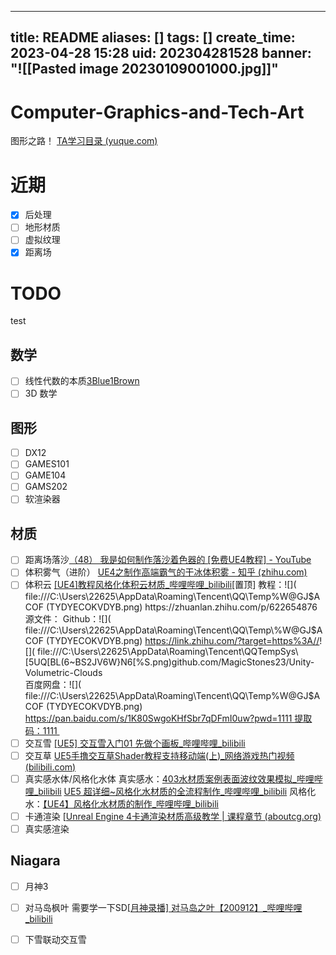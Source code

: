 
---
title: README
aliases: []
tags: []
create_time: 2023-04-28 15:28
uid: 202304281528
banner: "![[Pasted image 20230109001000.jpg]]"
---
# Computer-Graphics-and-Tech-Art
图形之路！
[TA学习目录 (yuque.com)](https://www.yuque.com/faded-1bfel/ohdnsq/znk7wv)
# 近期
- [x] 后处理
- [ ] 地形材质
- [ ] 虚拟纹理
- [x] 距离场
# TODO
test
## 数学
- [ ] 线性代数的本质[3Blue1Brown](https://space.bilibili.com/88461692)
- [ ] 3D 数学
## 图形
- [ ] DX12
- [ ] GAMES101
- [ ] GAME104
- [ ] GAMS202
- [ ] 软渲染器
## 材质
- [ ] 距离场落沙[（48） 我是如何制作落沙着色器的 [免费UE4教程] - YouTube](https://www.youtube.com/watch?v=H2ByNo-nMdY&ab_channel=PrismaticaDev)
- [ ] 体积雾气（进阶）
		 [UE4之制作高端霸气的干冰体积雾 - 知乎 (zhihu.com)](https://zhuanlan.zhihu.com/p/107016039)
- [ ] 体积云
		[[UE4]教程风格化体积云材质_哔哩哔哩_bilibili]( https://www.bilibili.com/video/BV1cZ4y1m7Jj/?spm_id_from=333.999.0.0&vd_source=9d1c0e05a6ea12167d6e82752c7bc22a )[置顶]
		教程：![]( file:///C:\Users\22625\AppData\Roaming\Tencent\QQ\Temp\%W@GJ$ACOF (TYDYECOKVDYB.png) https://zhuanlan.zhihu.com/p/622654876  
                源文件：  
                Github：![]( file:///C:\Users\22625\AppData\Roaming\Tencent\QQ\Temp\%W@GJ$ACOF (TYDYECOKVDYB.png) https://link.zhihu.com/?​targe​t=https%3A//! []( file:///C:\Users\22625\AppData\Roaming\Tencent\QQTempSys\ [5UQ[BL(6~BS2JV6W}N6[%S.png)github.com/MagicStones23/Unity-Volumetric-Clouds  
                百度网盘：![]( file:///C:\Users\22625\AppData\Roaming\Tencent\QQ\Temp\%W@GJ$ACOF (TYDYECOKVDYB.png) https://pan.baidu.com/s/1K80SwgoKHfSbr7qDFmI0uw?pwd=1111 提取码：1111 ​
- [ ] 交互雪
		[[UE5] 交互雪入门01 先做个画板_哔哩哔哩_bilibili](https://www.bilibili.com/video/BV1PR4y1Z74e/?spm_id_from=333.999.0.0)
- [ ] 交互草
		[UE5手撸交互草Shader教程支持移动端(上)_网络游戏热门视频 (bilibili.com)](https://www.bilibili.com/video/BV1m14y1n7Mq/?spm_id_from=333.999.0.0&vd_source=9d1c0e05a6ea12167d6e82752c7bc22a)
- [ ] 真实感水体/风格化水体
		真实感水：[403水材质案例表面波纹效果模拟_哔哩哔哩_bilibili](https://www.bilibili.com/video/BV1fR4y1f75J/?p=36&vd_source=02e3d219e0c32801f6b50c2266e6a7be)
				[UE5 超详细~风格化水材质的全流程制作_哔哩哔哩_bilibili](https://www.bilibili.com/video/BV1UD4y1b7ag/?spm_id_from=333.337.search-card.all.click&vd_source=9d1c0e05a6ea12167d6e82752c7bc22a)
		风格化水：[【UE4】风格化水材质的制作_哔哩哔哩_bilibili](https://www.bilibili.com/video/BV1Cq4y1T7fV/?spm_id_from=333.337.search-card.all.click&vd_source=9d1c0e05a6ea12167d6e82752c7bc22a)
- [ ] 卡通渲染
		[[Unreal Engine 4卡通渲染材质高级教学 | 课程章节 (aboutcg.org)](https://www.aboutcg.org/courseDetails/1209/chapters)
- [ ] 真实感渲染
## Niagara
- [ ] 月神3
- [ ] 对马岛枫叶  需要学一下SD[[月神录播] 对马岛之叶【200912】_哔哩哔哩_bilibili](https://www.bilibili.com/video/BV1H64y1F7t7/?spm_id_from=333.337.search-card.all.click&vd_source=9d1c0e05a6ea12167d6e82752c7bc22a)
- [ ] 下雪联动交互雪



